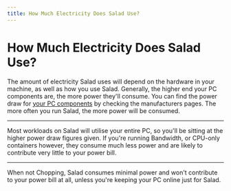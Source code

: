 ```yaml
---
title: How Much Electricity Does Salad Use?
---
```


# How Much Electricity Does Salad Use?

The amount of electricity Salad uses will depend on the hardware in your machine, as well as how you use
Salad. Generally, the higher end your PC components are, the more power they'll consume. You can find the power draw for
[your PC components](https://support.salad.com/article/118-how-to-find-your-gpu-or-cpu) by checking the manufacturers
pages. The more often you run Salad, the more power will be consumed.

---

Most workloads on Salad will utilise your entire PC, so you'll be sitting at the higher power draw figures given. If
you're running Bandwidth, or CPU-only containers however, they consume much less power and are likely to contribute very
little to your power bill.

---

When not Chopping, Salad consumes minimal power and won't contribute to your power bill at all, unless you're keeping
your PC online just for Salad.
